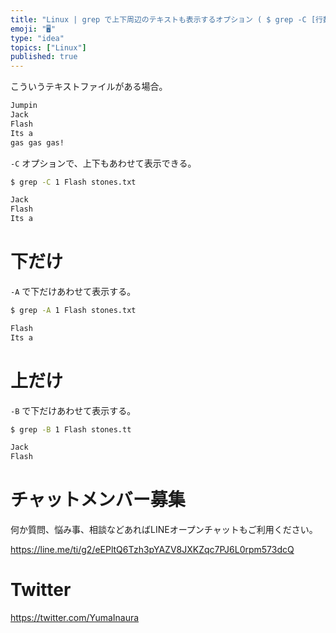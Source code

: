 ```yaml
---
title: "Linux | grep で上下周辺のテキストも表示するオプション ( $ grep -C [行数] )"
emoji: "🖥"
type: "idea"
topics: ["Linux"]
published: true
---
```


こういうテキストファイルがある場合。

```stones.txt
Jumpin
Jack
Flash
Its a
gas gas gas!
```

`-C` オプションで、上下もあわせて表示できる。

```bash
$ grep -C 1 Flash stones.txt

Jack
Flash
Its a
```

# 下だけ

`-A` で下だけあわせて表示する。
 
```bash
$ grep -A 1 Flash stones.txt

Flash
Its a
```

# 上だけ

`-B` で下だけあわせて表示する。

```bash
$ grep -B 1 Flash stones.tt

Jack
Flash
```








<!-- Update From Qiita API -->

# チャットメンバー募集


何か質問、悩み事、相談などあればLINEオープンチャットもご利用ください。

https://line.me/ti/g2/eEPltQ6Tzh3pYAZV8JXKZqc7PJ6L0rpm573dcQ





# Twitter


https://twitter.com/YumaInaura


<!-- Update From Qiita API -->


